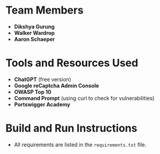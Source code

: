 # Team Members
- **Dikshya Gurung**
- **Walker Wardrop**
- **Aaron Schaeper**

# Tools and Resources Used
- **ChatGPT** (free version)
- **Google reCaptcha Admin Console**
- **OWASP Top 10**
- **Command Prompt** (using curl to check for vulnerabilities)
- **Portswigger Academy**

# Build and Run Instructions
- All requirements are listed in the `requirements.txt` file.
